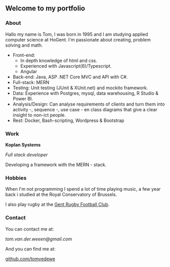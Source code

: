 ## Welcome to my portfolio

### About

Hallo my name is Tom, I was born in 1995 and I am studying applied computer science at HoGent. I'm passionate about creating, problem solving and math.

* Front-end:  
  * In depth knowledge of html and css. 
  * Experienced with Javascript(6)/Typescript.
  * Angular              
* Back-end: Java, ASP .NET Core MVC and API with C#.
* Full-stack: MERN
* Testing: Unit testing (JUnit & XUnit.net) and mockito framework.
* Data: Experience with Postgres, mysql, data warehousing, R Studio & Power BI.
* Analysis/Design: Can analyse requirements of clients and turn them into activity -, sequence -, use case - en class         diagrams that give a clear insight to non-ict people.
* Rest: Docker, Bash-scripting, Wordpress & Bootstrap

### Work

**Koplan Systems**

_Full stack developer_

Developing a framework with the MERN - stack.

### Hobbies

When I'm not programming I spend a lot of time playing music, a few year back i studied at the Royal Conservatory of Brussels.

I also play rugby at the [Gent Rugby Football Club](https://www.gent-rugby.be/). 

### Contact

You can contact me at:

_tom.van.der.weeen@gmail.com_

And you can find me at:

[github.com/tomvedewe](https://github.com/tomvedewe)
